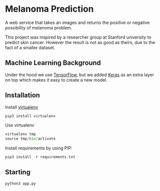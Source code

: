# Melanoma Prediction

A web service that takes an images and returns the positive or negative possibility of  melanoma problem.

This project was inspired by a researcher group at Stanford university to predict skin cancer. However the result is not as good as theirs, due to the fact of a smaller dataset.

## Machine Learning Background

Under the hood we use [TensorFlow](https://www.tensorflow.org/), but we added [Keras](https://keras.io) as an extra layer on top which makes it easy to create a new model.

## Installation

Install [virtualenv](https://virtualenv.pypa.io/en/stable/)
```python
pip3 install virtualenv
```
Use virtualenv
```python
virtualenv tmp
source tmp/bin/activate
```

Install requirements by using PIP:
```python
pip3 install -r requirements.txt
```

## Starting
```python
python3 app.py
```
